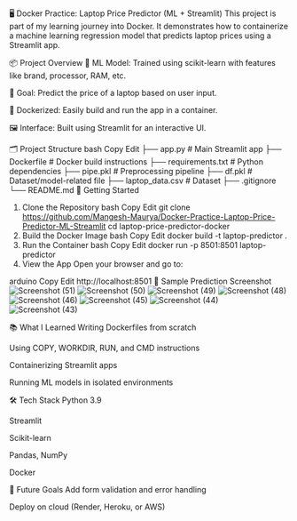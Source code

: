 🖥️ Docker Practice: Laptop Price Predictor (ML + Streamlit)
This project is part of my learning journey into Docker. It demonstrates how to containerize a machine learning regression model that predicts laptop prices using a Streamlit app.

📦 Project Overview
🧠 ML Model: Trained using scikit-learn with features like brand, processor, RAM, etc.

🎯 Goal: Predict the price of a laptop based on user input.

🐳 Dockerized: Easily build and run the app in a container.

🖼️ Interface: Built using Streamlit for an interactive UI.

🗂️ Project Structure
bash
Copy
Edit
├── app.py                  # Main Streamlit app
├── Dockerfile              # Docker build instructions
├── requirements.txt        # Python dependencies
├── pipe.pkl                # Preprocessing pipeline
├── df.pkl                  # Dataset/model-related file
├── laptop_data.csv         # Dataset
├── .gitignore
└── README.md
🚀 Getting Started
1. Clone the Repository
bash
Copy
Edit
git clone https://github.com/Mangesh-Maurya/Docker-Practice-Laptop-Price-Predictor-ML-Streamlit
cd laptop-price-predictor-docker
2. Build the Docker Image
bash
Copy
Edit
docker build -t laptop-predictor .
3. Run the Container
bash
Copy
Edit
docker run -p 8501:8501 laptop-predictor
4. View the App
Open your browser and go to:

arduino
Copy
Edit
http://localhost:8501
🧾 Sample Prediction Screenshot
![Screenshot (51)](https://github.com/user-attachments/assets/ee0a10f4-1936-475e-970f-dd3e3a5d0d94)
![Screenshot (50)](https://github.com/user-attachments/assets/b02ed65d-4da9-4eb2-9e70-65edb07557ea)
![Screenshot (49)](https://github.com/user-attachments/assets/08a2752d-1bbb-44da-a1cc-c21fedb44f2e)
![Screenshot (48)](https://github.com/user-attachments/assets/0f978cad-7012-4e6a-ae4c-41081e734971)
![Screenshot (46)](https://github.com/user-attachments/assets/f8833095-6a63-45f9-8a67-7d12fc46f827)
![Screenshot (45)](https://github.com/user-attachments/assets/ffb9df7b-3778-4a19-8dcd-f1804d03abf8)
![Screenshot (44)](https://github.com/user-attachments/assets/39df8a58-2681-490f-ab45-396703800722)
![Screenshot (43)](https://github.com/user-attachments/assets/42057548-1f98-4cae-8b25-0acc15be606e)


📚 What I Learned
Writing Dockerfiles from scratch

Using COPY, WORKDIR, RUN, and CMD instructions

Containerizing Streamlit apps

Running ML models in isolated environments

🛠️ Tech Stack
Python 3.9

Streamlit

Scikit-learn

Pandas, NumPy

Docker

📌 Future Goals
Add form validation and error handling

Deploy on cloud (Render, Heroku, or AWS)
